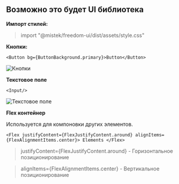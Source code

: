 ## Возможно это будет UI библиотека

**Импорт стилей:**
>import "@mistek/freedom-ui/dist/assets/style.css"

**Кнопки:**

`<Button bg={ButtonBackground.primary}>Button</Button>`

![Кнопки](https://s.iimg.su/s/05/wkLsxS7XlDZONTY7L4ERMSeBKIz9rS87dhLbi6ps.png)

**Текстовое поле**

`<Input/>`

![Текстовое поле](https://s.iimg.su/s/05/C7I9J8IMcowi5hVSi0okyFDGYc2E4WYyTLV0lmxg.jpg)

**Flex контейнер**

Используется для компоновки других элементов.

`<Flex justifyContent={FlexJustifyContent.around} alignItems={FlexAlignmentItems.center}>
Elements
</Flex>`

>justifyContent={FlexJustifyContent.around} - Горизонтальное позиционирование

>alignItems={FlexAlignmentItems.center} - Вертикальное позиционирование